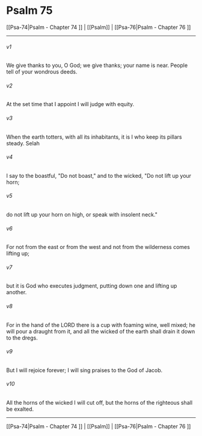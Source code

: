 # Psalm 75

[[Psa-74|Psalm - Chapter 74 ]] | [[Psalm]] | [[Psa-76|Psalm - Chapter 76 ]]
***

###### v1
We give thanks to you, O God; we give thanks; your name is near. People tell of your wondrous deeds.
###### v2
At the set time that I appoint I will judge with equity.
###### v3
When the earth totters, with all its inhabitants, it is I who keep its pillars steady. Selah
###### v4
I say to the boastful, "Do not boast," and to the wicked, "Do not lift up your horn;
###### v5
do not lift up your horn on high, or speak with insolent neck."
###### v6
For not from the east or from the west and not from the wilderness comes lifting up;
###### v7
but it is God who executes judgment, putting down one and lifting up another.
###### v8
For in the hand of the LORD there is a cup with foaming wine, well mixed; he will pour a draught from it, and all the wicked of the earth shall drain it down to the dregs.
###### v9
But I will rejoice forever; I will sing praises to the God of Jacob.
###### v10
All the horns of the wicked I will cut off, but the horns of the righteous shall be exalted.

***

[[Psa-74|Psalm - Chapter 74 ]] | [[Psalm]] | [[Psa-76|Psalm - Chapter 76 ]]
